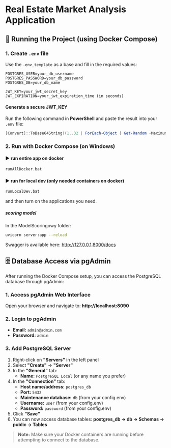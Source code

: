 # Real Estate Market Analysis Application

## 🚀 Running the Project (using Docker Compose)

### 1. Create `.env` file
Use the `.env_template` as a base and fill in the required values:

```env
POSTGRES_USER=your_db_username
POSTGRES_PASSWORD=your_db_password
POSTGRES_DB=your_db_name

JWT_KEY=your_jwt_secret_key
JWT_EXPIRATION=your_jwt_expiration_time (in seconds)
```

#### Generate a secure JWT_KEY
Run the following command in **PowerShell** and paste the result into your `.env` file:

```powershell
[Convert]::ToBase64String((1..32 | ForEach-Object { Get-Random -Maximum 256 }) -as [byte[]])
```

### 2. Run with Docker Compose (on Windows)

#### ▶️ run entire app on docker
```bash
runAllDocker.bat
```

#### ▶️ run for local dev (only needed containers on docker)
```bash
runLocalDev.bat
```
and then turn on the applications you need.

##### scoring model
In the ModelScoringowy folder: 
```bash
uvicorn server:app --reload
```
Swagger is available here: http://127.0.0.1:8000/docs

## 🗄️ Database Access via pgAdmin

After running the Docker Compose setup, you can access the PostgreSQL database through pgAdmin:

### 1. Access pgAdmin Web Interface
Open your browser and navigate to: **http://localhost:8090**

### 2. Login to pgAdmin
- **Email:** `admin@admin.com`
- **Password:** `admin`

### 3. Add PostgreSQL Server
1. Right-click on **"Servers"** in the left panel
2. Select **"Create"** → **"Server"**
3. In the **"General"** tab:
   - **Name:** `PostgreSQL Local` (or any name you prefer)
4. In the **"Connection"** tab:
   - **Host name/address:** `postgres_db`
   - **Port:** `5432`
   - **Maintenance database:** `db` (from your config.env)
   - **Username:** `user` (from your config.env)
   - **Password:** `password` (from your config.env)
5. Click **"Save"**
6. You can now access database tables:
**postgres_db -> db -> Schemas -> public -> Tables**


> **Note:** Make sure your Docker containers are running before attempting to connect to the database.